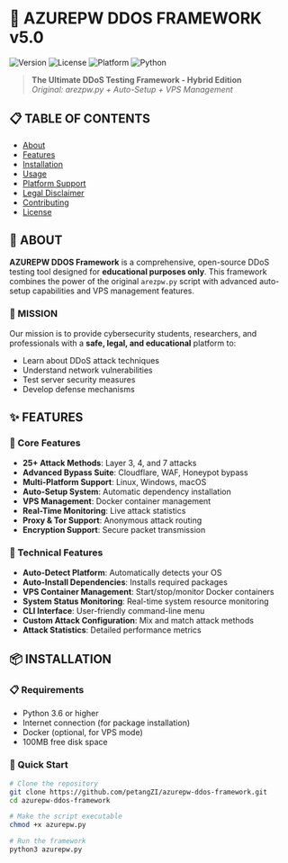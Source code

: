 # 🚀 AZUREPW DDOS FRAMEWORK v5.0

![Version](https://img.shields.io/badge/version-5.0-blue)
![License](https://img.shields.io/badge/license-MIT-green)
![Platform](https://img.shields.io/badge/platform-linux%20%7C%20windows%20%7C%20macos-yellow)
![Python](https://img.shields.io/badge/python-3.6%2B-orange)

> **The Ultimate DDoS Testing Framework - Hybrid Edition**  
> *Original: arezpw.py + Auto-Setup + VPS Management*

## 📋 TABLE OF CONTENTS
- [About](#about)
- [Features](#features)
- [Installation](#installation)
- [Usage](#usage)
- [Platform Support](#platform-support)
- [Legal Disclaimer](#legal-disclaimer)
- [Contributing](#contributing)
- [License](#license)

## 🌟 ABOUT
**AZUREPW DDOS Framework** is a comprehensive, open-source DDoS testing tool designed for **educational purposes only**. This framework combines the power of the original `arezpw.py` script with advanced auto-setup capabilities and VPS management features.

### 🎯 MISSION
Our mission is to provide cybersecurity students, researchers, and professionals with a **safe, legal, and educational** platform to:
- Learn about DDoS attack techniques
- Understand network vulnerabilities
- Test server security measures
- Develop defense mechanisms

## ✨ FEATURES
### 🚀 Core Features
- **25+ Attack Methods**: Layer 3, 4, and 7 attacks
- **Advanced Bypass Suite**: Cloudflare, WAF, Honeypot bypass
- **Multi-Platform Support**: Linux, Windows, macOS
- **Auto-Setup System**: Automatic dependency installation
- **VPS Management**: Docker container management
- **Real-Time Monitoring**: Live attack statistics
- **Proxy & Tor Support**: Anonymous attack routing
- **Encryption Support**: Secure packet transmission

### 🔧 Technical Features
- **Auto-Detect Platform**: Automatically detects your OS
- **Auto-Install Dependencies**: Installs required packages
- **VPS Container Management**: Start/stop/monitor Docker containers
- **System Status Monitoring**: Real-time system resource monitoring
- **CLI Interface**: User-friendly command-line menu
- **Custom Attack Configuration**: Mix and match attack methods
- **Attack Statistics**: Detailed performance metrics

## 📦 INSTALLATION

### 📋 Requirements
- Python 3.6 or higher
- Internet connection (for package installation)
- Docker (optional, for VPS mode)
- 100MB free disk space

### 🚀 Quick Start
```bash
# Clone the repository
git clone https://github.com/petangZI/azurepw-ddos-framework.git
cd azurepw-ddos-framework

# Make the script executable
chmod +x azurepw.py

# Run the framework
python3 azurepw.py